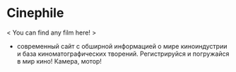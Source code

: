 # Сinephile
< You can find any film here! > 

- современный сайт с обширной информацией о мире киноиндустрии и база киноматографических творений.
Регистрируйся и погружайся в мир кино! 
Камера, мотор!
